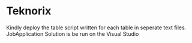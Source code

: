 # Teknorix
Kindly deploy the table script written for each table in seperate text files.
JobApplication Solution is be run on the Visual Studio
